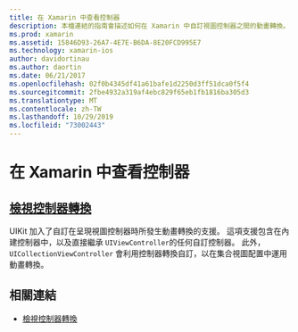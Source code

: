 ```yaml
---
title: 在 Xamarin 中查看控制器
description: 本檔連結的指南會描述如何在 Xamarin 中自訂視圖控制器之間的動畫轉換。
ms.prod: xamarin
ms.assetid: 15846D93-26A7-4E7E-B6DA-8E20FCD995E7
ms.technology: xamarin-ios
author: davidortinau
ms.author: daortin
ms.date: 06/21/2017
ms.openlocfilehash: 02f0b4345df41a61bafe1d2250d3ff51dca0f5f4
ms.sourcegitcommit: 2fbe4932a319af4ebc829f65eb1fb1816ba305d3
ms.translationtype: MT
ms.contentlocale: zh-TW
ms.lasthandoff: 10/29/2019
ms.locfileid: "73002443"
---
```

# <a name="view-controllers-in-xamarinios"></a>在 Xamarin 中查看控制器

## <a name="view-controller-transitionstransitionsmd"></a>[檢視控制器轉換](transitions.md)

UIKit 加入了自訂在呈現視圖控制器時所發生動畫轉換的支援。 這項支援包含在內建控制器中，以及直接繼承 `UIViewController`的任何自訂控制器。 此外，`UICollectionViewController` 會利用控制器轉換自訂，以在集合視圖配置中運用動畫轉換。

## <a name="related-links"></a>相關連結

- [檢視控制器轉換](~/ios/user-interface/ios-ui/view-controllers/transitions.md)
